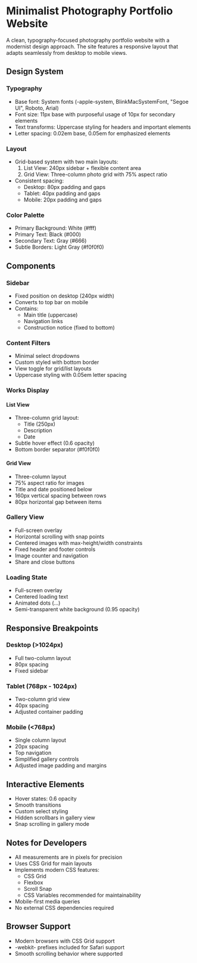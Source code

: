 # Minimalist Photography Portfolio Website

A clean, typography-focused photography portfolio website with a modernist design approach. The site features a responsive layout that adapts seamlessly from desktop to mobile views.

## Design System

### Typography
- Base font: System fonts (-apple-system, BlinkMacSystemFont, "Segoe UI", Roboto, Arial)
- Font size: 11px base with purposeful usage of 10px for secondary elements
- Text transforms: Uppercase styling for headers and important elements
- Letter spacing: 0.02em base, 0.05em for emphasized elements

### Layout
- Grid-based system with two main layouts:
  1. List View: 240px sidebar + flexible content area
  2. Grid View: Three-column photo grid with 75% aspect ratio
- Consistent spacing:
  - Desktop: 80px padding and gaps
  - Tablet: 40px padding and gaps
  - Mobile: 20px padding and gaps

### Color Palette
- Primary Background: White (#fff)
- Primary Text: Black (#000)
- Secondary Text: Gray (#666)
- Subtle Borders: Light Gray (#f0f0f0)

## Components

### Sidebar
- Fixed position on desktop (240px width)
- Converts to top bar on mobile
- Contains:
  - Main title (uppercase)
  - Navigation links
  - Construction notice (fixed to bottom)

### Content Filters
- Minimal select dropdowns
- Custom styled with bottom border
- View toggle for grid/list layouts
- Uppercase styling with 0.05em letter spacing

### Works Display

#### List View
- Three-column grid layout:
  - Title (250px)
  - Description
  - Date
- Subtle hover effect (0.6 opacity)
- Bottom border separator (#f0f0f0)

#### Grid View
- Three-column layout
- 75% aspect ratio for images
- Title and date positioned below
- 160px vertical spacing between rows
- 80px horizontal gap between items

### Gallery View
- Full-screen overlay
- Horizontal scrolling with snap points
- Centered images with max-height/width constraints
- Fixed header and footer controls
- Image counter and navigation
- Share and close buttons

### Loading State
- Full-screen overlay
- Centered loading text
- Animated dots (...)
- Semi-transparent white background (0.95 opacity)

## Responsive Breakpoints

### Desktop (>1024px)
- Full two-column layout
- 80px spacing
- Fixed sidebar

### Tablet (768px - 1024px)
- Two-column grid view
- 40px spacing
- Adjusted container padding

### Mobile (<768px)
- Single column layout
- 20px spacing
- Top navigation
- Simplified gallery controls
- Adjusted image padding and margins

## Interactive Elements
- Hover states: 0.6 opacity
- Smooth transitions
- Custom select styling
- Hidden scrollbars in gallery view
- Snap scrolling in gallery mode

## Notes for Developers
- All measurements are in pixels for precision
- Uses CSS Grid for main layouts
- Implements modern CSS features:
  - CSS Grid
  - Flexbox
  - Scroll Snap
  - CSS Variables recommended for maintainability
- Mobile-first media queries
- No external CSS dependencies required

## Browser Support
- Modern browsers with CSS Grid support
- -webkit- prefixes included for Safari support
- Smooth scrolling behavior where supported 